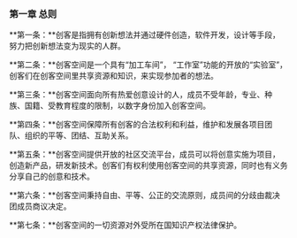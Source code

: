 ### 第一章 总则

**第一条：**创客是指拥有创新想法并通过硬件创造，软件开发，设计等手段，努力把创新想法变为现实的人群。

**第二条：**创客空间是一个具有“加工车间”， “工作室”功能的开放的“实验室”，创客们在创客空间里共享资源和知识，来实现参加者的想法。

**第三条：**创客空间面向所有热爱创意设计的人，成员不受年龄，专业、种族、国籍、受教育程度的限制，以数字身份加入创客空间。

**第四条：**创客空间保障所有创客的合法权利和利益，维护和发展各项目团队、组织的平等、团结、互助关系。

**第五条：**创客空间提供开放的社区交流平台，成员可以将创意实施为项目，创造新产品，研发新技术。创客们有权利使用创客空间的共享资源，同时也有义务分享自己的创意和技术。

**第六条：**创客空间秉持自由、平等、公正的交流原则，成员间的分歧由裁决团成员商议决定。

**第七条：**创客空间的一切资源对外受所在国知识产权法律保护。
